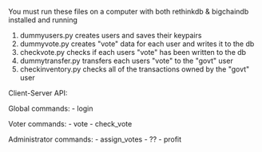 You must run these files on a computer with both rethinkdb & bigchaindb installed and running

1. dummyusers.py creates users and saves their keypairs
2. dummyvote.py creates "vote" data for each user and writes it to the db
3. checkvote.py checks if each users "vote" has been written to the db
4. dummytransfer.py transfers each users "vote" to the "govt" user
5. checkinventory.py checks all of the transactions owned by the "govt" user

Client-Server API:

  Global commands:
    - login

  Voter commands:
    - vote
    - check_vote

  Administrator commands:
    - assign_votes
    - ??
    - profit
